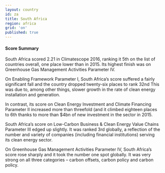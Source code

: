 ```yaml
---
layout: country
id: za
title: South Africa
region: africa
grid: 'on'
published: true
---
```



#### Score Summary

South Africa scored 2.21 in Climatescope 2016, ranking it 5th on the list of countries overall, one place lower than in 2015. Its highest finish was on Greenhouse Gas Management Activities Parameter IV.

On Enabling Framework Parameter I, South Africa’s score suffered a fairly significant fall and the country dropped twenty-six  places to rank 32nd  This was due to, among other things, slower growth in the rate of clean energy installation and generation.

In contrast, its score on Clean Energy Investment and Climate Financing Parameter II increased more than threefold (and it climbed eighteen places to 6th thanks to more than $4bn of new investment in the sector in 2015.

South Africa’s score on Low-Carbon Business & Clean Energy Value Chains Parameter III edged up slightly. It was ranked 3rd globally, a reflection of the number and variety of companies (including financial institutions) serving its clean energy sector.

On Greenhouse Gas Management Activities Parameter IV, South Africa’s score rose sharply and it took the number one spot globally. It was very strong on all three categories – carbon offsets, carbon policy and carbon policy.

